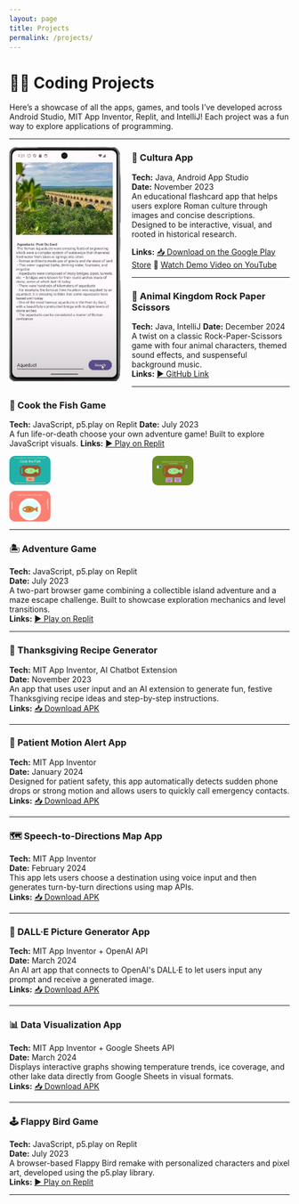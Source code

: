 ```yaml
---
layout: page
title: Projects
permalink: /projects/
---
```


# 👩‍💻 Coding Projects

Here’s a showcase of all the apps, games, and tools I’ve developed across Android Studio, MIT App Inventor, Replit, and IntelliJ! Each project was a fun way to explore applications of programming.

---

<img src="/assets/img/cultura-removebg-preview.png" alt="Cultura App" width="200" align="left" style="margin-right: 20px; margin-bottom: 10px; border-radius: 8px;">

### 📱 Cultura App  
**Tech:** Java, Android App Studio  
**Date:** November 2023  
An educational flashcard app that helps users explore Roman culture through images and concise descriptions. Designed to be interactive, visual, and rooted in historical research.  



**Links:** [📥 Download on the Google Play Store](#) 🎥 [Watch Demo Video on YouTube](https://youtu.be/jO6_zigRMcg)


---

### 🐯 Animal Kingdom Rock Paper Scissors  
**Tech:** Java, IntelliJ
**Date:** December 2024  
A twist on a classic Rock-Paper-Scissors game with four animal characters, themed sound effects, and suspenseful background music.  
**Links:** [▶️ GitHub Link ](https://github.com/rileys123/animal_kingdom.git) 

---

### 📱 Cook the Fish Game  
**Tech:** JavaScript, p5.play on Replit 
**Date:** July 2023  
A fun life-or-death choose your own adventure game! Built to explore JavaScript visuals.
**Links:** [▶️ Play on Replit](https://replit.com/@rosalinalina100/CYOA-Game-Riley-S?v=1)


<div style="display: grid; grid-template-columns: repeat(auto-fit, minmax(200px, 1fr)); gap: 10px; margin-bottom: 1em;">
  <img src="/assets/img/cook1.png" alt="Scene 1" style="width: 30%; border-radius: 10px;">
  <img src="/assets/img/cook2.png" alt="Scene 2" style="width: 30%; border-radius: 10px;">
  <img src="/assets/img/cook3.png" alt="Scene 3" style="width: 30%; border-radius: 10px;">
</div>

---


### 🏝 Adventure Game  
**Tech:** JavaScript, p5.play on Replit  
**Date:** July 2023  
A two-part browser game combining a collectible island adventure and a maze escape challenge. Built to showcase exploration mechanics and level transitions.  
**Links:** [▶️ Play on Replit](#) 

---

### 🦃 Thanksgiving Recipe Generator  
**Tech:** MIT App Inventor, AI Chatbot Extension  
**Date:** November 2023  
An app that uses user input and an AI extension to generate fun, festive Thanksgiving recipe ideas and step-by-step instructions.  
**Links:** [📥 Download APK](#) 

---

### 🚨 Patient Motion Alert App  
**Tech:** MIT App Inventor  
**Date:** January 2024  
Designed for patient safety, this app automatically detects sudden phone drops or strong motion and allows users to quickly call emergency contacts.  
**Links:** [📥 Download APK](#)

---

### 🗺️ Speech-to-Directions Map App  
**Tech:** MIT App Inventor  
**Date:** February 2024  
This app lets users choose a destination using voice input and then generates turn-by-turn directions using map APIs.  
**Links:** [📥 Download APK](#)

---

### 🎨 DALL·E Picture Generator App  
**Tech:** MIT App Inventor + OpenAI API  
**Date:** March 2024  
An AI art app that connects to OpenAI's DALL·E to let users input any prompt and receive a generated image.  
**Links:** [📥 Download APK](#) 

---

### 📊 Data Visualization App  
**Tech:** MIT App Inventor + Google Sheets API  
**Date:** March 2024  
Displays interactive graphs showing temperature trends, ice coverage, and other lake data directly from Google Sheets in visual formats.  
**Links:** [📥 Download APK](#)



---

### 🕹 Flappy Bird Game  
**Tech:** JavaScript, p5.play on Replit  
**Date:** July 2023  
A browser-based Flappy Bird remake with personalized characters and pixel art, developed using the p5.play library.  
**Links:** [▶️ Play on Replit](#) 

---



